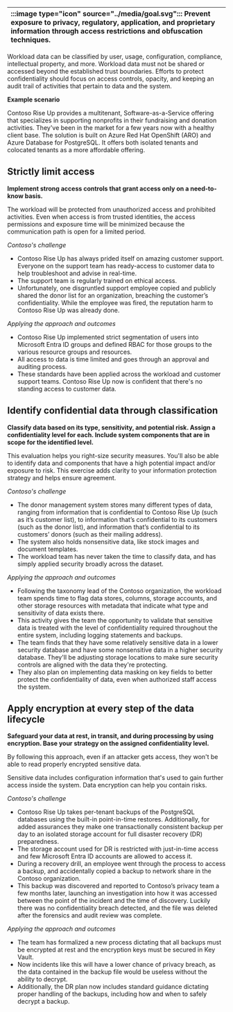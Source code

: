 | :::image type="icon" source="../media/goal.svg"::: Prevent exposure to privacy, regulatory, application, and proprietary information through access restrictions and obfuscation techniques. |
| :----------------------------------------------------------------------------------------------------------------------------- |

Workload data can be classified by user, usage, configuration, compliance, intellectual property, and more. Workload data must not be shared or accessed beyond the established trust boundaries. Efforts to protect confidentiality should focus on access controls, opacity, and keeping an audit trail of activities that pertain to data and the system.

**Example scenario**

Contoso Rise Up provides a multitenant, Software-as-a-Service offering that specializes in supporting nonprofits in their fundraising and donation activities. They've been in the market for a few years now with a healthy client base. The solution is built on Azure Red Hat OpenShift (ARO) and Azure Database for PostgreSQL. It offers both isolated tenants and colocated tenants as a more affordable  offering. 

## Strictly limit access

**Implement strong access controls that grant access only on a need-to-know basis.**

The workload will be protected from unauthorized access and prohibited activities. Even when access is from trusted identities, the access permissions and exposure time will be minimized because the communication path is open for a limited period.

*Contoso's challenge*

- Contoso Rise Up has always prided itself on amazing customer support. Everyone on the support team has ready-access to customer data to help troubleshoot and advise in real-time.
- The support team is regularly trained on ethical access.
- Unfortunately, one disgruntled support employee copied and publicly shared the donor list for an organization, breaching the customer’s confidentiality. While the employee was fired, the reputation harm to Contoso Rise Up was already done.

*Applying the approach and outcomes*

- Contoso Rise Up implemented strict segmentation of users into Microsoft Entra ID groups and defined RBAC for those groups to the various resource groups and resources.
- All access to data is time limited and goes through an approval and auditing process.
- These standards have been applied across the workload and customer support teams. Contoso Rise Up now is confident that there's no standing access to customer data.

## Identify confidential data through classification

**Classify data based on its type, sensitivity, and potential risk. Assign a confidentiality level for each. Include system components that are in scope for the identified level.**

This evaluation helps you right-size security measures. You'll also be able to identify data and components that have a high potential impact and/or exposure to risk. This exercise adds clarity to your information protection strategy and helps ensure agreement.

*Contoso's challenge*

- The donor management system stores many different types of data, ranging from information that is confidential to Contoso Rise Up (such as it’s customer list), to information that’s confidential to its customers (such as the donor list), and information that’s confidential to its customers’ donors (such as their mailing address).
- The system also holds nonsensitive data, like stock images and document templates.
- The workload team has never taken the time to classify data, and has simply applied security broadly across the dataset.

*Applying the approach and outcomes*

- Following the taxonomy lead of the Contoso organization, the workload team spends time to flag data stores, columns, storage accounts, and other storage resources with metadata that indicate what type and sensitivity of data exists there.
- This activity gives the team the opportunity to validate that sensitive data is treated with the level of confidentiality required throughout the entire system, including logging statements and backups.
- The team finds that they have some relatively sensitive data in a lower security database and have some nonsensitive data in a higher security database. They'll be adjusting storage locations to make sure security controls are aligned with the data they're protecting.
- They also plan on implementing data masking on key fields to better protect the confidentiality of data, even when authorized staff access the system.

## Apply encryption at every step of the data lifecycle

**Safeguard your data at rest, in transit, and during processing by using encryption. Base your strategy on the assigned confidentiality level.**

By following this approach, even if an attacker gets access, they won't be able to read properly encrypted sensitive data.

Sensitive data includes configuration information that's used to gain further access inside the system. Data encryption can help you contain risks.

*Contoso's challenge*

- Contoso Rise Up takes per-tenant backups of the PostgreSQL databases using the built-in point-in-time restores. Additionally, for added assurances they make one transactionally consistent backup per day to an isolated storage account for full disaster recovery (DR) preparedness.
- The storage account used for DR is restricted with just-in-time access and few Microsoft Entra ID accounts are allowed to access it.
- During a recovery drill, an employee went through the process to access a backup, and accidentally copied a backup to network share in the Contoso organization.
- This backup was discovered and reported to Contoso’s privacy team a few months later, launching an investigation into how it was accessed between the point of the incident and the time of discovery.  Luckily there was no confidentiality breach detected, and the file was deleted after the forensics and audit review was complete.

*Applying the approach and outcomes*

- The team has formalized a new process dictating that all backups must be encrypted at rest and the encryption keys must be secured in Key Vault.
- Now incidents like this will have a lower chance of privacy breach, as the data contained in the backup file would be useless without the ability to decrypt.
- Additionally, the DR plan now includes standard guidance dictating proper handling of the backups, including how and when to safely decrypt a backup.

